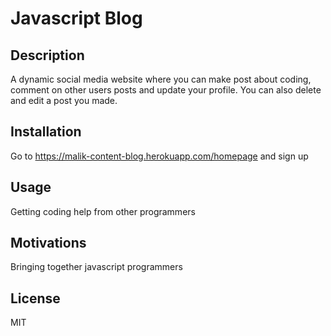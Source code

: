 # Javascript Blog

## Description

A dynamic social media website where you can make post about coding, comment on other users posts and update your profile. You can also delete and edit a post you made.

## Installation

Go to https://malik-content-blog.herokuapp.com/homepage and sign up

## Usage

Getting coding help from other programmers

## Motivations

Bringing together javascript programmers

## License

MIT
